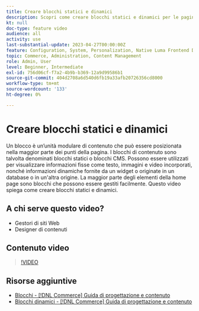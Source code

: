 ```yaml
---
title: Creare blocchi statici e dinamici
description: Scopri come creare blocchi statici e dinamici per le pagine del tuo store.
kt: null
doc-type: feature video
audience: all
activity: use
last-substantial-update: 2023-04-27T00:00:00Z
feature: Configuration, System, Personalization, Native Luma Frontend Development, Page Content
topic: Commerce, Administration, Content Management
role: Admin, User
level: Beginner, Intermediate
exl-id: 756d06cf-f7a2-4b9b-b369-12a9d99586b1
source-git-commit: 404d2708a6d540d6fb19a33afb20726356cd8000
workflow-type: tm+mt
source-wordcount: '133'
ht-degree: 0%

---
```


# Creare blocchi statici e dinamici

Un blocco è un’unità modulare di contenuto che può essere posizionata nella maggior parte dei punti della pagina. I blocchi di contenuto sono talvolta denominati blocchi statici o blocchi CMS. Possono essere utilizzati per visualizzare informazioni fisse come testo, immagini e video incorporati, nonché informazioni dinamiche fornite da un widget o originate in un database o in un&#39;altra origine. La maggior parte degli elementi della home page sono blocchi che possono essere gestiti facilmente. Questo video spiega come creare blocchi statici e dinamici.

## A chi serve questo video?

- Gestori di siti Web
- Designer di contenuti

## Contenuto video

>[!VIDEO](https://video.tv.adobe.com/v/343783?quality=12&learn=on)

## Risorse aggiuntive

- [Blocchi - [!DNL Commerce] Guida di progettazione e contenuto](https://experienceleague.adobe.com/docs/commerce-admin/content-design/elements/blocks/blocks.html)
- [Blocchi dinamici - [!DNL Commerce] Guida di progettazione e contenuto](https://experienceleague.adobe.com/docs/commerce-admin/content-design/elements/dynamic-blocks/dynamic-blocks.html)
